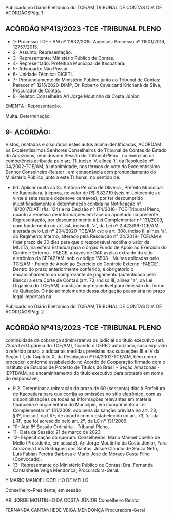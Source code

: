 Publicado  no  Diário  Eletrônico do TCE/AM,TRIBUNAL DE CONTAS DIV. DE ACÓRDÃOSPág. 1

## ACÓRDÃO Nº413/2023 -TCE -TRIBUNAL PLENO

- 1- Processo TCE - AM nº 11932/2015. Apensos: Processo nº  11501/2016, 12757/2015.
- 2- Assunto: Representação.
- 3- Representante: Ministério Público de Contas.
- 4- Representado: Prefeitura Municipal de Itacoatiara.
- 5- Advogado: Não Possui.
- 6- Unidade Técnica: DICETI.
- 7- Pronunciamento  do  Ministério  Público  junto  ao  Tribunal  de  Contas: Parecer  nº 1215/2020-DIMP,  Dr. Roberto Cavalcanti Krichanã da Silva, Procurador de Contas.
- 8- Relator: Conselheiro Ari Jorge Moutinho da Costa Júnior.

EMENTA : Representação.

Multa. Determinação.

## 9- ACÓRDÃO:

Vistos, relatados e discutidos estes autos acima identificados, ACORDAM os Excelentíssimos Senhores Conselheiros do Tribunal de Contas do Estado do Amazonas, reunidos em Sessão do Tribunal Pleno , no exercício da competência atribuída pelo art. 11, inciso IV, alínea 'i', da Resolução nº 04/2002-TCE/AM, à  unanimidade, nos termos do voto do Excelentíssimo Senhor Conselheiro-Relator , em consonância com pronunciamento do Ministério Público junto a este Tribunal, no sentido de:

- 9.1. Aplicar multa ao Sr. Antônio Peixoto de Oliveira , Prefeito Municipal de Itacoatiara, à época, no valor de R$ 6.827,19 (seis mil, oitocentos e  vinte  e  sete  reais  e  dezenove  centavos),  por  ter  descumprido injustificadamente à determinação contida na Notificação n°. 18/2017DIATI  (fls.  124)  e  na  Decisão  nº  174/2016-  TCE-Tribunal  Pleno, quanto à remessa de informações em face do apontado na presente Representação, por descumprimento à Lei Complementar nº 131/2009,  com  fundamento  no  art.  54,  inciso  II,  'a',  da  Lei  nº 2.423/96-TCE/AM,  alterada  pelo  Lei  nº  204/2020-TCE/AM  c/c  o  art. 308, inciso II, alínea 'a', do Regimento  Interno, alterado pela Resolução n° 04/2018- TCE/AM e fixar prazo de 30 dias para que o responsável  recolha  o  valor  da  MULTA,  na  esfera  Estadual  para  o órgão  Fundo  de  Apoio  ao  Exercício  do  Controle  Externo  -  FAECE, através de DAR avulso extraído do sítio eletrônico da SEFAZ/AM, sob o código '5508 - Multas aplicadas pelo TCE/AM - Fundo de Apoio ao Exercício do Controle Externo -FAECE'. Dentro do prazo anteriormente conferido, é obrigatório o encaminhamento do comprovante de pagamento (autenticado pelo Banco) a esta Corte de Contas  (art.  72,  inciso  III,  alínea  "a",  da  Lei  Orgânica  do  TCE/AM), condição imprescindível para emissão do Termo de Quitação. O não adimplemento dessa obrigação pecuniária no prazo legal importará na

Publicado  no  Diário  Eletrônico do TCE/AM,TRIBUNAL DE CONTAS DIV. DE ACÓRDÃOSPág. 2

## ACÓRDÃO Nº413/2023 -TCE -TRIBUNAL PLENO

continuidade da cobrança administrativa ou judicial do título executivo (art.  73  da  Lei  Orgânica  do  TCE/AM),  ficando  o  DERED  autorizado, caso  expirado  o  referido  prazo,  a  adotar  as  medidas  previstas  nas subseções  III  e  IV  da  Seção  III,  do  Capítulo  X,  da  Resolução  nº 04/2002-TCE/AM,  bem  como  proceder,  conforme  estabelecido  no Acordo  de  Cooperação  firmado  com  o  Instituto  de  Estudos  de Protesto  de  Títulos  do  Brasil  -  Seção  Amazonas  -  IEPTB/AM,  ao encaminhamento  do  título  executivo  para  protesto  em  nome  do responsável;

- 9.2. Determinar a reiteração do prazo de 60 (sessenta) dias à Prefeitura de Itacoatiara para que corrija as omissões no sítio eletrônico, com as disponibilizações  de  todas  as  informações  relevantes  em  matéria financeira e orçamentária  do  Município, em  cumprimento  à  Lei Complementar n° 131/2009, sob pena da sanção prevista no art. 23, §3º, inciso I, da LRF, de acordo com o estabelecido no art. 73, 'c', da LRF, que foi acrescido pelo art. 2º, da LC nº 131/2009.
- 10-  Ata: 8ª Sessão Ordinária - Tribunal Pleno.
- 11-  Data da Sessão: 21 de março de 2023.
- 12-  Especificação do quorum: Conselheiros: Mario Manoel Coelho de Mello (Presidente,  em  sessão),  Ari  Jorge  Moutinho  da  Costa  Júnior,  Yara  Amazônia  Lins Rodrigues dos Santos, Josué Cláudio de Souza Neto, Luis Fabian Pereira Barbosa e Mário José de Moraes Costa Filho (Convocado).
- 13-  Representante do Ministério Público de Contas: Dra. Fernanda Cantanhede Veiga Mendonça, Procuradora-Geral.

Y MARIO MANOEL COELHO DE MELLO

Conselheiro-Presidente, em sessão

ARI JORGE MOUTINHO DA COSTA JÚNIOR Conselheiro Relator

FERNANDA CANTANHEDE VEIGA MENDONÇA Procuradora-Geral
